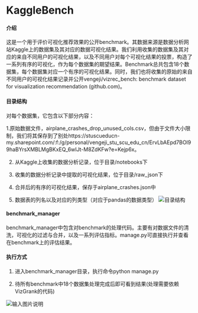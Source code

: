 # KaggleBench

#### 介绍
这是一个用于评价可视化推荐效果的公开benchmark。其数据来源是数据分析网站Kaggle上的数据集及其对应的数据可视化结果。我们利用收集的数据集及其对应的来自不同用户的可视化结果，以及不同用户对每个可视化结果的投票，构造了一系列有序的可视化，作为每个数据集的期望结果。Benchmark总共包含18个数据集，每个数据集对应一个有序的可视化结果。同时，我们也将收集的原始的来自不同用户的可视化结果记录并公开vengeji/vizrec_bench: benchmark dataset for visualization recommendation (github.com)。


#### 目录结构
 
对每个数据集，它包含以下部分内容：

1.原始数据文件，airplane_crashes_drop_unused_cols.csv，但由于文件大小限制，我们将其保存到了别处https://stuscueducn-my.sharepoint.com/:f:/g/personal/vengeji_stu_scu_edu_cn/ErvLbAEpd7BOl99haBYrsXMBLMgBKxEQ_6wIJt-M8ZdKFw?e=Kejp6x。

2.  从Kaggle上收集的数据分析记录，位于目录/notebooks下

3.  收集的数据分析记录中提取的可视化结果，位于目录/raw_json下

4.  合并后的有序的可视化结果，保存于airplane_crashes.json中

5.  数据表的列名以及对应的列类型（对应于pandas的数据类型）
![目录结构](https://images.gitee.com/uploads/images/2021/0617/211722_0fd772d2_9100839.png "fig1.png")


#### benchmark_manager 
benchmark_manager中包含对benchmark的处理代码。主要有对数据文件的清洗，可视化的过滤与合并，以及一系列评估指标。manage.py可直接执行并查看在benchmark上的评估结果。


#### 执行方式

1.  进入benchmark_manager目录，执行命令python manage.py

2.  待所有benchmark中18个数据集处理完成后即可看到结果(处理需要依赖VizGrank的代码)

![输入图片说明](https://images.gitee.com/uploads/images/2021/0617/213437_a669e5ce_9100839.png "fig4.png")
